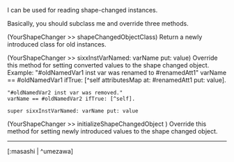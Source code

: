 I can be used for reading shape-changed instances.

Basically, you should subclass me and override three methods.

(YourShapeChanger >> shapeChangedObjectClass)
 Return a newly introduced class for old instances.

(YourShapeChanger >> sixxInstVarNamed: varName put: value)
 Override this method for setting converted values to the shape changed object.
 Example:
	"#oldNamedVar1 inst var was renamed to #renamedAtt1"
	varName == #oldNamedVar1 ifTrue: [^self attributesMap at: #renamedAtt1 put: value].

	"#oldNamedVar2 inst var was removed."
	varName == #oldNamedVar2 ifTrue: [^self].

	super sixxInstVarNamed: varName put: value 

(YourShapeChanger >> initializeShapeChangedObject )
 Override this method for setting newly introduced values to the shape changed object.

---
[:masashi | ^umezawa]